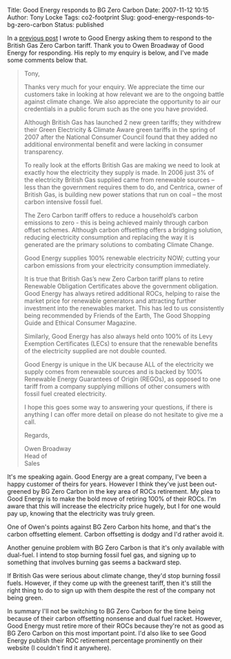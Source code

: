 Title: Good Energy responds to BG Zero Carbon
Date: 2007-11-12 10:15
Author: Tony Locke
Tags: co2-footprint
Slug: good-energy-responds-to-bg-zero-carbon
Status: published

In a [previous post]({filename}good-energy-versus-british-gas-zero.md) I wrote to Good Energy asking them to respond to the British Gas Zero Carbon tariff. Thank you to Owen Broadway of Good Energy for responding. His reply to my enquiry is below, and I've made some comments below that.  

> Tony,  
>   
> Thanks very much for your enquiry. We appreciate the time our customers take in looking at how relevant we are to the ongoing battle against climate change. We also appreciate the opportunity to air our credentials in a public forum such as the one you have provided.  
>   
> Although British Gas has launched 2 new green tariffs; they withdrew their Green Electricity & Climate Aware green tariffs in the spring of 2007 after the National Consumer Council found that they added no additional environmental benefit and were lacking in consumer transparency.  
>   
> To really look at the efforts British Gas are making we need to look at exactly how the electricity they supply is made. In 2006 just 3% of the electricity British Gas supplied came from renewable sources – less than the government requires them to do, and Centrica, owner of British Gas, is building new power stations that run on coal – the most carbon intensive fossil fuel.  
>   
> The Zero Carbon tariff offers to reduce a household’s carbon emissions to zero - this is being achieved mainly through carbon offset schemes. Although carbon offsetting offers a bridging solution, reducing electricity consumption and replacing the way it is generated are the primary solutions to combating Climate Change.  
>   
> Good Energy supplies 100% renewable electricity NOW; cutting your carbon emissions from your electricity consumption immediately.  
>   
> It is true that British Gas’s new Zero Carbon tariff plans to retire Renewable Obligation Certificates above the government obligation. Good Energy has always retired additional ROCs, helping to raise the market price for renewable generators and attracting further investment into the renewables market. This has led to us consistently being recommended by Friends of the Earth, The Good Shopping Guide and Ethical Consumer Magazine.  
>   
> Similarly, Good Energy has also always held onto 100% of its Levy Exemption Certificates (LECs) to ensure that the renewable benefits of the electricity supplied are not double counted.  
>   
> Good Energy is unique in the UK because ALL of the electricity we supply comes from renewable sources and is backed by 100% Renewable Energy Guarantees of Origin (REGOs), as opposed to one tariff from a company supplying millions of other consumers with fossil fuel created electricity.  
>   
> I hope this goes some way to answering your questions, if there is anything I can offer more detail on please do not hesitate to give me a call.  
>   
> Regards,  
>   
> Owen Broadway  
> Head of  
> Sales  

  

It's me speaking again. Good Energy are a great company, I've been a happy customer of theirs for years. However I think they've just been out-greened by BG Zero Carbon in the key area of ROCs retirement. My plea to Good Energy is to make the bold move of retiring 100% of their ROCs. I'm aware that this will increase the electricity price hugely, but I for one would pay up, knowing that the electricity was truly green.

One of Owen's points against BG Zero Carbon hits home, and that's the carbon offsetting element. Carbon offsetting is dodgy and I'd rather avoid it.

Another genuine problem with BG Zero Carbon is that it's only available with dual-fuel. I intend to stop burning fossil fuel gas, and signing up to something that involves burning gas seems a backward step.

If British Gas were serious about climate change, they'd stop burning fossil fuels. However, if they come up with the greenest tariff, then it's still the right thing to do to sign up with them despite the rest of the company not being green.

In summary I'll not be switching to BG Zero Carbon for the time being because of their carbon offsetting nonsense and dual fuel racket. However, Good Energy must retire more of their ROCs because they're not as good as BG Zero Carbon on this most important point. I'd also like to see Good Energy publish their ROC retirement percentage prominently on their website (I couldn't find it anywhere).
